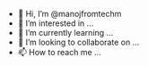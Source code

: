 - 👋 Hi, I’m @manojfromtechm
- 👀 I’m interested in ...
- 🌱 I’m currently learning ...
- 💞️ I’m looking to collaborate on ...
- 📫 How to reach me ...

<!---
manojfromtechm/manojfromtechm is a ✨ special ✨ repository because its `README.md` (this file) appears on your GitHub profile.
You can click the Preview link to take a look at your changes.
--->
